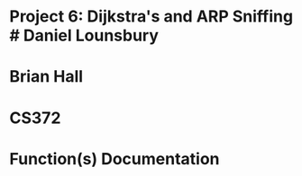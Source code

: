 # Project 6: Dijkstra's and ARP Sniffing # Daniel Lounsbury
# Brian Hall
# CS372

# Function(s) Documentation

